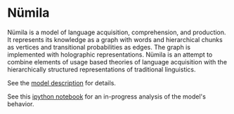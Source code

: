 # Nümila

Nümila is a model of language acquisition, comprehension, and production. It represents its knowledge as a graph with words and hierarchical chunks as vertices and transitional probabilities as edges. The graph is implemented with holographic representations. Nümila is an attempt to combine elements of usage based theories of language acquisition with the hierarchically structured representations of traditional linguistics. 

See the [model description](https://github.com/fredcallaway/NU-MILA/blob/master/writing/overview.pdf) for details.

See this [ipython notebook](https://github.com/fredcallaway/NU-MILA/blob/master/numila/analysis.ipynb) for an in-progress analysis of the model's behavior.